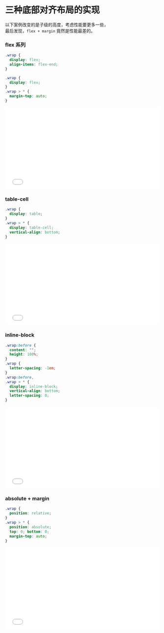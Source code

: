 # 三种底部对齐布局的实现

以下案例改变的是子级的高度，考虑性能要更多一些，<br />
最后发现，`flex + margin` 竟然是性能最差的。

### flex 系列
```css
.wrap {
  display: flex;
  align-items: flex-end;
}
```
```css
.wrap {
  display: flex;
}
.wrap > * {
  margin-top: auto;
}
```
<iframe height="265" style="width: 100%;" scrolling="no" title="底部对齐 flex + margin" src="//codepen.io/foreverZ133/embed/jJVObx/?height=265&theme-id=dark&default-tab=result" frameborder="no" allowtransparency="true" allowfullscreen="true">
  See the Pen <a href='https://codepen.io/foreverZ133/pen/jJVObx/'>底部对齐 flex + margin</a> by 张永恒
  (<a href='https://codepen.io/foreverZ133'>@foreverZ133</a>) on <a href='https://codepen.io'>CodePen</a>.
</iframe>

### table-cell
```css
.wrap {
  display: table;
}
.wrap > * {
  display: table-cell;
  vertical-align: bottom;
}
```
<iframe height="265" style="width: 100%;" scrolling="no" title="底部对齐 table-cell" src="//codepen.io/foreverZ133/embed/LqqMJG/?height=265&theme-id=dark&default-tab=result" frameborder="no" allowtransparency="true" allowfullscreen="true">
  See the Pen <a href='https://codepen.io/foreverZ133/pen/LqqMJG/'>底部对齐 table-cell</a> by 张永恒
  (<a href='https://codepen.io/foreverZ133'>@foreverZ133</a>) on <a href='https://codepen.io'>CodePen</a>.
</iframe>

### inline-block
```css
.wrap:before {
  content: "";
  height: 100%;
}
.wrap {
  letter-spacing: -1em;
}
.wrap:before,
.wrap > * {
  display: inline-block;
  vertical-align: bottom;
  letter-spacing: 0;
}
```
<iframe height="265" style="width: 100%;" scrolling="no" title="底部对齐 inline-block" src="//codepen.io/foreverZ133/embed/QYYzeJ/?height=265&theme-id=dark&default-tab=result" frameborder="no" allowtransparency="true" allowfullscreen="true">
  See the Pen <a href='https://codepen.io/foreverZ133/pen/QYYzeJ/'>底部对齐 inline-block</a> by 张永恒
  (<a href='https://codepen.io/foreverZ133'>@foreverZ133</a>) on <a href='https://codepen.io'>CodePen</a>.
</iframe>

### absolute + margin
```css
.wrap {
  position: relative;
}
.wrap > * {
  position: absolute;
  top: 0; bottom: 0;
  margin-top: auto;
}
```
<iframe height="265" style="width: 100%;" scrolling="no" title="底部对齐 absolute" src="//codepen.io/foreverZ133/embed/Rdowgp/?height=265&theme-id=dark&default-tab=result" frameborder="no" allowtransparency="true" allowfullscreen="true">
  See the Pen <a href='https://codepen.io/foreverZ133/pen/Rdowgp/'>底部对齐 absolute</a> by 张永恒
  (<a href='https://codepen.io/foreverZ133'>@foreverZ133</a>) on <a href='https://codepen.io'>CodePen</a>.
</iframe>